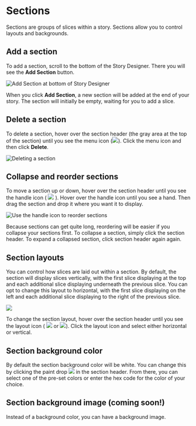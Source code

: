 # Sections

Sections are groups of slices within a story. Sections allow you to control layouts and backgrounds.

## Add a section

To add a section, scroll to the bottom of the Story Designer. There you will see the **Add Section** button. 

![Add Section at bottom of Story Designer](../../.gitbook/assets/image%20%2824%29.png)

When you click **Add Section**, a new section will be added at the end of your story. The section will initially be empty, waiting for you to add a slice.

## Delete a section

To delete a section, hover over the section header \(the gray area at the top of the section\) until you see the menu icon \(![](../../.gitbook/assets/ellipsis-h-solid.svg)\). Click the menu icon and then click **Delete**.

![Deleting a section](../../.gitbook/assets/image%20%2823%29.png)

## Collapse and reorder sections

To move a section up or down, hover over the section header until you see the handle icon \( ![](../../.gitbook/assets/grip-vertical-solid.svg) \). Hover over the handle icon until you see a hand. Then drag the section and drop it where you want it to display.

![Use the handle icon to reorder sections](../../.gitbook/assets/image%20%2828%29.png)

Because sections can get quite long, reordering will be easier if you collapse your sections first. To collapse a section, simply click the section header. To expand a collapsed section, click section header again again.

## Section layouts

You can control how slices are laid out within a section. By default, the section will display slices vertically, with the first slice displaying at the top and each additional slice displaying underneath the previous slice. You can opt to change this layout to horizontal, with the first slice displaying on the left and each additional slice displaying to the right of the previous slice. 

![](../../.gitbook/assets/image%20%285%29.png)

To change the section layout, hover over the section header until you see the layout icon \( ![](../../.gitbook/assets/arrows-alt-v-solid.svg) or ![](../../.gitbook/assets/arrows-alt-h-solid.svg)\). Click the layout icon and select either horizontal or vertical. 

## Section background color

By default the section background color will be white. You can change this by clicking the paint drop ![](../../.gitbook/assets/tint-solid.svg) in the section header. From there, you can select one of the pre-set colors or enter the hex code for the color of your choice.

## Section background image \(coming soon!\)

Instead of a background color, you can have a background image.

